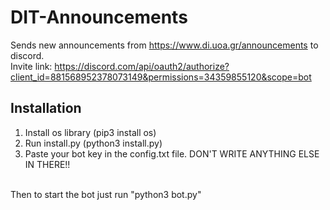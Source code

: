 # DIT-Announcements
Sends new announcements from https://www.di.uoa.gr/announcements to discord. 
<br>
Invite link: https://discord.com/api/oauth2/authorize?client_id=881568952378073149&permissions=34359855120&scope=bot

## Installation
1) Install os library (pip3 install os)
2) Run install.py (python3 install.py)
3) Paste your bot key in the config.txt file. DON'T WRITE ANYTHING ELSE IN THERE!!
<br>
Then to start the bot just run "python3 bot.py"
